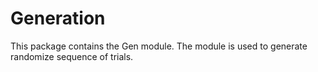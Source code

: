 # Generation
This package contains the Gen module. The module is used to generate randomize sequence of trials.
